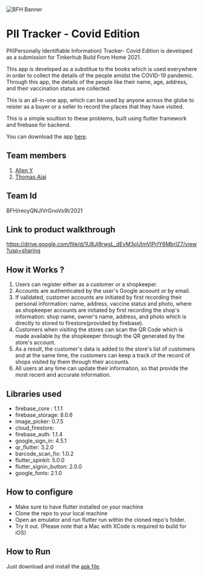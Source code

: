 ![BFH Banner](https://trello-attachments.s3.amazonaws.com/542e9c6316504d5797afbfb9/542e9c6316504d5797afbfc1/39dee8d993841943b5723510ce663233/Frame_19.png)

# PII Tracker - Covid Edition

 PII(Personally Identifiable Information) Tracker- Covid Edition is developed as a submission for Tinkerhub Build From Home 2021.

 This app is developed as a substitue to the books which is used everywhere in order to collect the details of the people amidst the COVID-19 pandemic. Through this app, the details of the people like their name, age, address, and their vaccination status are collected.

 This is an all-in-one app, which can be used by anyone across the globe to reister as a buyer or a seller to record the places that they have visited.

 This is a simple soultion to these problems, built using flutter framework and firebase for backend.

 You can download the app [here](https://drive.google.com/file/d/1J8AlYJotK2_KmnQYkl8fLCxWZcgBZuUW/view?usp=sharing).

## Team members

1. [Allen Y](https://github.com/Alleny244)
2. [Thomas Ajai](https://github.com/thomasajai001)

## Team Id

BFH/recyQNJIVrGnoVs9l/2021

## Link to product walkthrough

https://drive.google.com/file/d/1U8Jj9rwsL_dEvM3oUImVIPrIY6MbrlZ7/view?usp=sharing

## How it Works ?

1. Users can register either as a customer or a shopkeeper.
2. Accounts are authenticated by the user's Google acoount or by email.
3. If validated, customer accounts are initiated by first recording their personal information: name, address, vaccine status and photo, where as shopkeeper accounts are initiated by first recording the shop's information: shop name, owner's name, address, and photo which is directly to stored to firestore(provided by firebase).
4. Customers when visiting the stores can scan the QR Code which is made available by the shopkeeper through the QR generated by the store's account.
5. As a result, the customer's data is added to the store's list of customers and at the same time, the customers can keep a track of the record of shops visited by them through their accounts.
6. All users at any time can update their information, so that provide the most recent and accurate information.

## Libraries used

- firebase_core : 1.1.1
- firebase_storage: 8.0.6
- image_picker: 0.7.5
- cloud_firestore:
- firebase_auth: 1.1.4
- google_sign_in: 4.5.1
- qr_flutter: 3.2.0
- barcode_scan_fix: 1.0.2
- flutter_spinkit: 5.0.0
- flutter_signin_button: 2.0.0
- google_fonts: 2.1.0

## How to configure

- Make sure to have flutter installed on your machine
- Clone the repo to your local machine
- Open an emulator and run flutter run within the cloned repo's folder.
- Try it out. (Please note that a Mac with XCode is required to build for iOS)

## How to Run

Just download and install the [apk file](https://drive.google.com/file/d/1J8AlYJotK2_KmnQYkl8fLCxWZcgBZuUW/view?usp=sharing).

